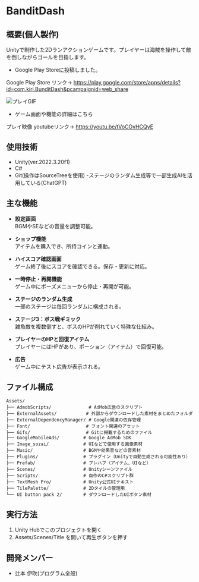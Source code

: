 # BanditDash

## 概要(個人製作)
Unityで制作した2Dランアクションゲームです。プレイヤーは海賊を操作して敵を倒しながらゴールを目指します。

- Google Play Storeに投稿しました。　

Google Play Store リンク→ https://play.google.com/store/apps/details?id=com.kiri.BunditDash&pcampaignid=web_share

![プレイGIF](https://github.com/kiri070/BanditDash/raw/main/Assets/Gifs/portfolio01.gif)

- ゲーム画面や機能の詳細はこちら

プレイ映像 youtubeリンク→ https://youtu.be/tVoCOvHCQyE

## 使用技術
- Unity(ver.2022.3.20f1)
- C#
- Git(操作はSourceTreeを使用)
-ステージのランダム生成等で一部生成AIを活用している(ChatGPT)

## 主な機能

- **設定画面**  
  BGMやSEなどの音量を調整可能。

- **ショップ機能**  
  アイテムを購入でき、所持コインと連動。

- **ハイスコア確認画面**  
  ゲーム終了後にスコアを確認できる。保存・更新に対応。

- **一時停止・再開機能**  
  ゲーム中にポーズメニューから停止・再開が可能。

- **ステージのランダム生成**  
  一部のステージは毎回ランダムに構成される。

- **ステージ3：ボス戦ギミック**  
  雑魚敵を複数倒すと、ボスのHPが削れていく特殊な仕組み。

- **プレイヤーのHPと回復アイテム**  
  プレイヤーにはHPがあり、ポーション（アイテム）で回復可能。

- **広告**  
  ゲーム中にテスト広告が表示される。

## ファイル構成

```
Assets/
├── AdmobScripts/              # AdMob広告のスクリプト
├── ExternalAssets/           # 外部からダウンロードした素材をまとめたフォルダ
├── ExternalDependencyManager/ # Google関連の依存管理
├── Font/                     # フォント関連のアセット
├── Gifs/                     # Gitに掲載するためのファイル
├── GoogleMobileAds/         # Google AdMob SDK
├── Image_sozai/             # UIなどで使用する画像素材
├── Music/                   # BGMや効果音などの音素材
├── Plugins/                 # プラグイン（Unityで自動生成される可能性あり）
├── Prefab/                  # プレハブ（アイテム、UIなど）
├── Scenes/                  # Unityシーンファイル
├── Scripts/                 # 自作のC#スクリプト群
├── TextMesh Pro/            # Unity公式UIテキスト
├── TilePalette/             # 2Dタイルの管理用
└── UI button pack 2/        # ダウンロードしたUIボタン素材
```


## 実行方法
1. Unity Hubでこのプロジェクトを開く
2. Assets/Scenes/Title を開いて再生ボタンを押す

## 開発メンバー
- 辻本 伊吹(プログラム全般)
